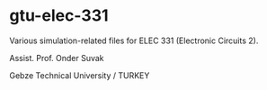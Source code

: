 # gtu-elec-331

Various simulation-related files for ELEC 331 (Electronic Circuits 2).

Assist. Prof. Onder Suvak

Gebze Technical University / TURKEY